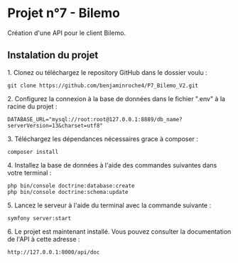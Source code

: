<h1>Projet n°7 - Bilemo</h1>
<p>Création d'une API pour le client Bilemo.</p>

<h2>Instalation du projet</h2>
<p>1. Clonez ou téléchargez le repository GitHub dans le dossier voulu :</p>

   ```
   git clone https://github.com/benjaminroche4/P7_Bilemo_V2.git
   ```

<p>2. Configurez la connexion à la base de données dans le fichier ".env" à la racine du projet :</p>

   ```
   DATABASE_URL="mysql://root:root@127.0.0.1:8889/db_name?serverVersion=13&charset=utf8"
   ```

<p>3. Téléchargez les dépendances nécessaires grace à composer :</p>

   ```
   composer install
   ```

<p>4. Installez la base de données à l'aide des commandes suivantes dans votre terminal :</p>

   ```
   php bin/console doctrine:database:create
   php bin/console doctrine:schema:update
   ```

<p>5. Lancez le serveur à l'aide du terminal avec la commande suivante :</p>

   ```
   symfony server:start
   ```

<p>6. Le projet est maintenant installé. Vous pouvez consulter la documentation de l'API à cette adresse :</p>

   ```
   http://127.0.0.1:8000/api/doc
   ```